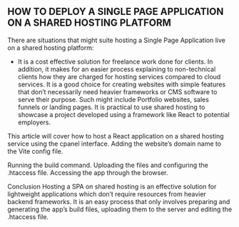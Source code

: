 ## HOW TO DEPLOY A SINGLE PAGE APPLICATION ON A SHARED HOSTING PLATFORM

There are situations that might suite hosting a Single Page Application live on a shared hosting platform: <br>
* It is a cost effective solution for freelance work done for clients. In addition, it makes for an easier process explaining to non-technical clients how they are charged for hosting services compared to cloud services.
It is a good choice for creating websites with simple features that don’t necessarily need heavier frameworks or CMS software to serve their purpose. Such might include Portfolio websites, sales funnels or landing pages.
It is practical to use shared hosting to showcase a project developed using a framework like React to potential employers.

This article will cover how to host a React application on a shared hosting service using the cpanel interface.
Adding the website’s domain name to the Vite config file.


Running the build command.
Uploading the files and configuring the .htaccess file.
Accessing the app through the browser.

Conclusion
Hosting a SPA on shared hosting is an effective solution for lightweight applications which don’t require resources from heavier backend frameworks. It is an easy process that only involves preparing and generating the app’s build files, uploading them to the server and editing the .htaccess file.
